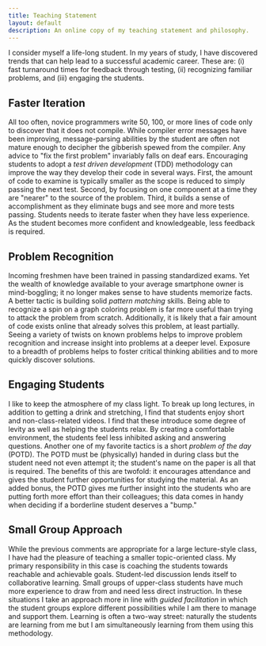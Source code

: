 ```yaml
---
title: Teaching Statement
layout: default
description: An online copy of my teaching statement and philosophy.
---
```


I consider myself a life-long student.
In my years of study, I have discovered trends that can help lead to a successful academic career.
These are:
(i) fast turnaround times for feedback through testing,
(ii) recognizing familiar problems, and
(iii) engaging the students.

## Faster Iteration

All too often, novice programmers write 50, 100, or more lines of code only to discover that it does not compile.
While compiler error messages have been improving, message-parsing abilities by the student are often not mature enough to decipher the gibberish spewed from the compiler.
Any advice to "fix the first problem" invariably falls on deaf ears.
Encouraging students to adopt a *test driven development* (TDD) methodology can improve the way they develop their code in several ways.
First, the amount of code to examine is typically smaller as the scope is reduced to simply passing the next test.
Second, by focusing on one component at a time they are "nearer" to the source of the problem.
Third, it builds a sense of accomplishment as they eliminate bugs and see more and more tests passing.
Students needs to iterate faster when they have less experience.
As the student becomes more confident and knowledgeable, less feedback is required.

## Problem Recognition

Incoming freshmen have been trained in passing standardized exams.
Yet the wealth of knowledge available to your average smartphone owner is mind-boggling; it no longer makes sense to have students memorize facts.
A better tactic is building solid *pattern matching* skills.
Being able to recognize a spin on a graph coloring problem is far more useful than trying to attack the problem from scratch.
Additionally, it is likely that a fair amount of code exists online that already solves this problem, at least partially.
Seeing a variety of twists on known problems helps to improve problem recognition and increase insight into problems at a deeper level.
Exposure to a breadth of problems helps to foster critical thinking abilities and to more quickly discover solutions.

## Engaging Students

I like to keep the atmosphere of my class light.
To break up long lectures, in addition to getting a drink and stretching, I find that students enjoy short and non-class-related videos.
I find that these introduce some degree of levity as well as helping the students relax.
By creating a comfortable environment, the students feel less inhibited asking and answering questions.
Another one of my favorite tactics is a short *problem of the day* (POTD).
The POTD must be (physically) handed in during class but the student need not even attempt it; the student's name on the paper is all that is required.
The benefits of this are twofold: it encourages attendance and gives the student further opportunities for studying the material.
As an added bonus, the POTD gives me further insight into the students who are putting forth more effort than their colleagues; this data comes in handy when deciding if a borderline student deserves a "bump."

## Small Group Approach

While the previous comments are appropriate for a large lecture-style class, I have had the pleasure of teaching a smaller topic-oriented class.
My primary responsibility in this case is coaching the students towards reachable and achievable goals.
Student-led discussion lends itself to collaborative learning.
Small groups of upper-class students have much more experience to draw from and need less direct instruction.
In these situations I take an approach more in line with *guided facilitation* in which the student groups explore different possibilities while I am there to manage and support them.
Learning is often a two-way street: naturally the students are learning from me but I am simultaneously learning from them using this methodology.
